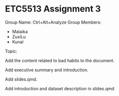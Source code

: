 # ETC5513 Assignment 3

Group Name: Ctrl+Alt+Analyze
Group Members:

* Malaika 
* ZuxiLu
* Kunal 

Topic: 

Add the content related to bad habits to the document.

Add executive summary and introduction.

Add slides.qmd.

Add introduction and dataset description in slides.qmd